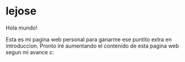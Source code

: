 # lejose
Hola mundo!

Esta es mi pagina web personal para ganarme ese puntito extra en introduccion.
Pronto iré aumentando el contenido de esta pagina web segun mi avance c:

